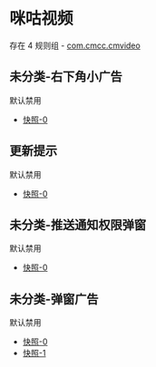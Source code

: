 # 咪咕视频

存在 4 规则组 - [com.cmcc.cmvideo](/src/apps/com.cmcc.cmvideo.ts)

## 未分类-右下角小广告

默认禁用

- [快照-0](https://i.gkd.li/i/12498315)

## 更新提示

默认禁用

- [快照-0](https://i.gkd.li/i/13276116)

## 未分类-推送通知权限弹窗

默认禁用

- [快照-0](https://i.gkd.li/i/13276127)

## 未分类-弹窗广告

默认禁用

- [快照-0](https://i.gkd.li/i/13276111)
- [快照-1](https://i.gkd.li/i/13276122)
